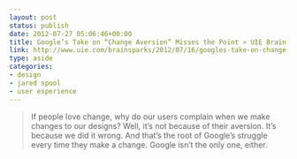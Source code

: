 ```yaml
---
layout: post
status: publish
date: 2012-07-27 05:06:46+00:00
title: Google’s Take on “Change Aversion” Misses the Point » UIE Brain Sparks
link: http://www.uie.com/brainsparks/2012/07/16/googles-take-on-change-aversion-misses-the-point/ 
type: aside
categories:
- design
- jared spool
- user experience
---
```


> If people love change, why do our users complain when we make changes to our designs? Well, it’s not because of their aversion. It’s because we did it wrong. And that’s the root of Google’s struggle every time they make a change. Google isn’t the only one, either.
